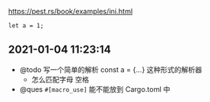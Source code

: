 https://pest.rs/book/examples/ini.html

`let a = 1;`

## 2021-01-04 11:23:14

- @todo 写一个简单的解析 const a = {...} 这种形式的解析器
  - 怎么匹配字母 空格
- @ques `#[macro_use]` 能不能放到 Cargo.toml 中
